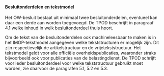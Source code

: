 #### Besluitonderdelen en tekstmodel

Het OW-besluit bestaat uit minimaal twee besluitonderdelen, eventueel kan daar
een derde aan worden toegevoegd. De TPOD beschrijft in paragraaf 4.1 welke
inhoud in welk besluitonderdeel thuis hoort.

Om de tekst van de besluitonderdelen ook machineleesbaar te maken is in het
IMOP-tekstmodel aangegeven welke tekststructuren er mogelijk zijn. Dit zijn
respectievelijk de artikelstructuur en de vrijetekststructuur. Het tekstmodel
geldt voor alle officiële overheidspublicaties, waaronder straks bijvoorbeeld
ook voor publicaties van de belastingdienst. De TPOD schrijft voor ieder
besluitonderdeel voor welke tekststructuur gebruikt moet worden, zie daarvoor de
paragrafen 5.1, 5.2 en 5.3.
